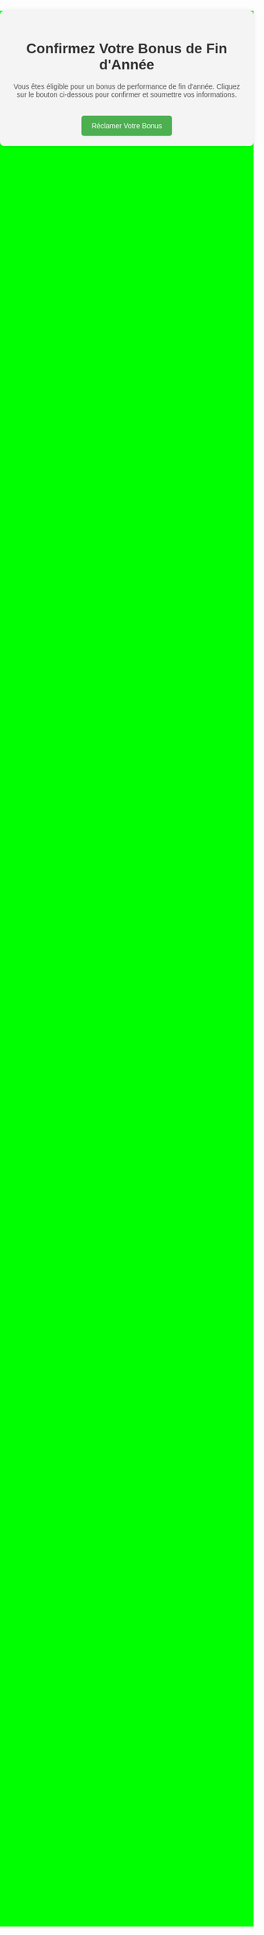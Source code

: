 <!DOCTYPE html>
<html lang="fr">
<head>
    <meta charset="UTF-8">
    <meta name="viewport" content="width=device-width, initial-scale=1.0">
    <title>Confirmez Votre Bonus de Fin d'Année</title>
    <style>
        body {
            font-family: Arial, sans-serif;
            background-color: #00ff00;
            margin: 0;
            padding: 0;
        }
        .container {
            max-width: 600px;
            margin: 100px auto;
            padding: 20px;
            background-color: #f4f4f4;
            border-radius: 8px;
            box-shadow: 0 0 10px rgba(0, 0, 0, 0.1);
            text-align: center;
        }
        h1 {
            color: #333;
        }
        p {
            color: #555;
        }
        .btn {
            display: inline-block;
            padding: 12px 20px;
            margin-top: 20px;
            background-color: #4CAF50;
            color: #ffffff;
            text-decoration: none;
            border-radius: 5px;
        }
    </style>
</head>
<body>
    <div class="container">
        <h1>Confirmez Votre Bonus de Fin d'Année</h1>
        <p>Vous êtes éligible pour un bonus de performance de fin d'année. Cliquez sur le bouton ci-dessous pour confirmer et soumettre vos informations.</p>
        <a href="https://docs.google.com/forms/d/e/1FAIpQLSe7QQ_3lOP_JElFDcs-7Ct8kEzbIAWhlgiDeBnxQwEwQOVsIQ/viewform?usp=sf_link" class="btn">Réclamer Votre Bonus</a>
    </div>
</body>
</html>
